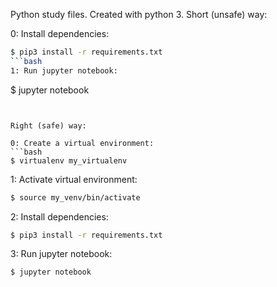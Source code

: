 Python study files. Created with python 3. 
Short (unsafe) way: 

0: Install dependencies: 
```bash
$ pip3 install -r requirements.txt
```bash
1: Run jupyter notebook:
```
$ jupyter notebook
```


Right (safe) way: 

0: Create a virtual environment: 
```bash
$ virtualenv my_virtualenv
```

1: Activate virtual environment:

```bash
$ source my_venv/bin/activate
```

2: Install dependencies: 
```bash
$ pip3 install -r requirements.txt
```

3: Run jupyter notebook:
```
$ jupyter notebook
```
